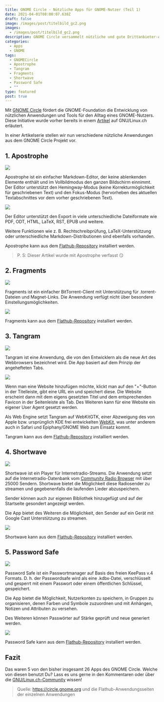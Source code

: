```yaml
---
title: GNOME Circle - Nützliche Apps für GNOME-Nutzer (Teil 1)
date: 2021-04-01T08:00:07.638Z
draft: false
image: /images/post/titelbild_gc2.png
images:
  - /images/post/titelbild_gc2.png
description: GNOME Circle versammelt nützliche und gute Drittanbieter-Apps für GNOME-Nutzer.
categories:
  - Apps
  - GNOME
tags:
  - GNOMECircle
  - Apostrophe
  - Tangram
  - Fragments
  - Shortwave
  - Password Safe
  - ""
type: featured
post: true
---
```

Mit [GNOME Circle](https://circle.gnome.org) fördert die GNOME-Foundation die Entwicklung von nützlichen Anwendungen und Tools für den Alltag eines GNOME-Nutzers. Diese Initiative wurde vorher bereits in einem [Artikel](https://gnulinux.ch/gnome-circle-fuer-entwickler) auf GNU/Linux.ch erläutert.

In einer Artikelserie stellen wir nun verschiedene nützliche Anwendungen aus dem GNOME Circle Projekt vor.

## 1. Apostrophe

![](/images/post/org.gnome.gitlab.somas.apostrophe.png)

Apostrophe ist ein einfacher Markdown-Editor, der keine ablenkenden Elemente enthält und im Vollbildmodus den ganzen Bildschirm einnimmt. Der Editor unterstützt den Hemingway-Modus (keine Korrekturmöglichkeit für geschriebenen Text) und den Fokus-Modus (hervorheben des aktuellen Textabschnittes vor dem vorher geschriebenen Text).

![](/images/post/fokusmodus-2.png)

Der Editor unterstützt den Export in viele unterschiedliche Dateiformate wie PDF, ODT, HTML, LaTeX, RST, EPUB und weitere.

Weitere Funktionen wie z. B. Rechtschreibprüfung, LaTeX-Unterstützung oder unterschiedliche Markdown-Distributionen sind ebenfalls vorhanden.

Apostrophe kann aus dem [Flathub-Repository](https://flathub.org/apps/details/org.gnome.gitlab.somas.Apostrophe) installiert werden.

> P. S: Dieser Artikel wurde mit Apostrophe verfasst :smirk:

## 2. Fragments

![](/images/post/de.haeckerfelix.fragments.png)

Fragments ist ein einfacher BitTorrent-Client mit Unterstützung für .torrent-Dateien und Magnet-Links. Die Anwendung verfügt nicht über besondere Einstellungsmöglichkeiten.

![](/images/post/fragments.png)

Fragments kann aus dem [Flathub-Repository](https://flathub.org/apps/details/de.haeckerfelix.Fragments) installiert werden.

## 3. Tangram

![](/images/post/re.sonny.tangram.png)

Tangram ist eine Anwendung, die von den Entwicklern als die neue Art des Webbrowsers bezeichnet wird. Die App basiert auf dem Prinzip der angehefteten Tabs.

![](/images/post/tangram.png)

Wenn man eine Website hinzufügen möchte, klickt man auf den "+"-Button in der Titelleiste, gibt eine URL ein und speichert diese. Die Website erscheint dann mit dem eigens gesetzten Titel und dem entsprechenden Favicon in der Seitenleiste als Tab. Des Weiteren kann für eine Website ein eigener User Agent gesetzt werden.

Als Web Engine setzt Tangram auf WebKitGTK, einer Abzweigung des von Apple bzw. ursprünglich KDE frei entwickelten [WebKit](https://webkit.org/), was unter anderem auch in Safari und Epiphany/GNOME Web zum Einsatz kommt.

Tangram kann aus dem [Flathub-Repository](https://flathub.org/apps/details/re.sonny.Tangram) installiert werden.

## 4. Shortwave

![](/images/post/de.haeckerfelix.shortwave.png)

Shortwave ist ein Player für Internetradio-Streams. Die Anwendung setzt auf die Internetradio-Datenbank vom [Community Radio Browser](https://www.radio-browser.info/) mit über 25000 Sendern. Shortwave bietet die Möglichkeit diese Radiosender zu streamen und gegebenenfalls die laufenden Lieder abzuspeichern.

Sender können auch zur eigenen Bibliothek hinzugefügt und auf der Startseite gesondert angezeigt werden.

Die App bietet des Weiteren die Möglichkeit, den Sender auf ein Gerät mit Google Cast Unterstützung zu streamen.

![](/images/post/shortwave.png)

Shortwave kann aus dem [Flathub-Repository](https://flathub.org/apps/details/de.haeckerfelix.Shortwave) installiert werden.

## 5. Password Safe

![](/images/post/org.gnome.passwordsafe.png)

Password Safe ist ein Passwortmanager auf Basis des freien KeePass v.4 Formats. D. h. der Passwordsafe wird als eine .kdbx-Datei, verschlüsselt und gesperrt mit einem Passwort oder einem öffentlichen Schlüssel, gespeichert.

Die App bietet die Möglichkeit, Nutzerkonten zu speichern, in Gruppen zu organisieren, denen Farben und Symbole zuzuordnen und mit Anhängen, Notizen und Attributen zu versehen.

Des Weiteren können Passwörter auf Stärke geprüft und neue generiert werden.

![](/images/post/passwordsafe.png)

Password Safe kann aus dem [Flathub-Repository](https://flathub.org/apps/details/org.gnome.PasswordSafe) installiert werden.

## Fazit

Das waren 5 von den bisher insgesamt 26 Apps des GNOME Circle. Welche von diesen benutzt Du? Lass es uns gerne in den Kommentaren oder über die [GNU/Linux.ch-Community](https://gnulinux.ch/kontakt) wissen!

> Quelle: <https://circle.gnome.org> und die Flathub-Anwendungsseiten der einzelnen Anwendungen